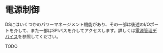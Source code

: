 # 電源制御

DSにはいくつかのパワーマネージメント機能があり、その一部は後述のI/Oポートを介して、また一部はSPIバスを介してアクセスします。詳しくは[電源管理デバイス](./power_management_device.md)を参照してください。

TODO
